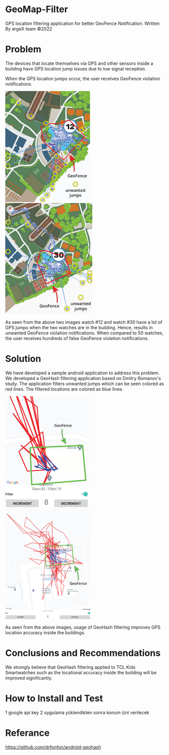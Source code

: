# GeoMap-Filter
GPS location filtering application for better GeoFence Notification.
Written By argeX team ©2022

# Problem

The devices that locate themselves via GPS and other sensors inside a building have GPS location jump issues due to low signal reception.

When the GPS location jumps occur, the user receives GeoFence violation notifications.

<img src="screenshots\ss3.png" alt="drawing" height="350"/>
<img src="screenshots\ss4.png" alt="drawing" height="350"/>

As seen from the above two images watch #12 and watch #30 have a lot of GPS jumps when the two watches are in the building. Hence, results in unwanted GeoFence violation notifications. When compared to 50 watches, the user receives hundreds of false GeoFence violation notifications.

# Solution

We have developed a sample android application to address this problem. We developed a GeoHash filtering application based on Dmitry Romanov's study. The application filters unwanted jumps which can be seen colored as red lines. The filtered locations are colored as blue lines.

<img src="screenshots\ss1.png" alt="drawing" height="350"/>
<img src="screenshots\ss2.png" alt="drawing" height="350"/>

As seen from the above images, usage of GeoHash filtering improves GPS location accuracy inside the buildings.

# Conclusions and Recommendations

We strongly believe that GeoHash filtering applied to TCL Kids Smartwatches such as the locational accuracy inside the building will be improved significantly.

# How to Install and Test

1 google api key
2 uygulama yüklendikten sonra konum izni verilecek



# Referance

https://github.com/drfonfon/android-geohash

